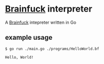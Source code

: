 # [Brainfuck](https://en.wikipedia.org/wiki/Brainfuck) interpreter

A [Brainfuck](https://en.wikipedia.org/wiki/Brainfuck) intepreter written in Go

## example usage

```
$ go run ./main.go ./programs/HelloWorld.bf
```

```
Hello, World!
```

